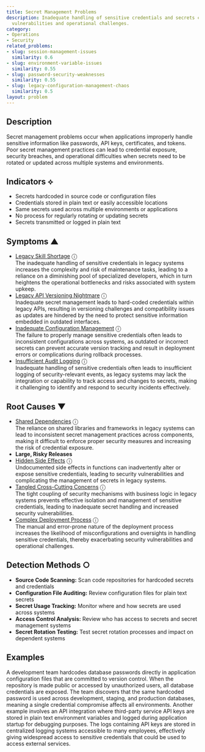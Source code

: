 ```yaml
---
title: Secret Management Problems
description: Inadequate handling of sensitive credentials and secrets creates security
  vulnerabilities and operational challenges.
category:
- Operations
- Security
related_problems:
- slug: session-management-issues
  similarity: 0.6
- slug: environment-variable-issues
  similarity: 0.55
- slug: password-security-weaknesses
  similarity: 0.55
- slug: legacy-configuration-management-chaos
  similarity: 0.5
layout: problem
---
```


## Description

Secret management problems occur when applications improperly handle sensitive information like passwords, API keys, certificates, and tokens. Poor secret management practices can lead to credential exposure, security breaches, and operational difficulties when secrets need to be rotated or updated across multiple systems and environments.

## Indicators ⟡

- Secrets hardcoded in source code or configuration files
- Credentials stored in plain text or easily accessible locations
- Same secrets used across multiple environments or applications
- No process for regularly rotating or updating secrets
- Secrets transmitted or logged in plain text

## Symptoms ▲
- [Legacy Skill Shortage](legacy-skill-shortage.md) <span class="info-tooltip" title="Confidence: 0.426, Strength: 0.692">ⓘ</span>
<br/>  The inadequate handling of sensitive credentials in legacy systems increases the complexity and risk of maintenance tasks, leading to a reliance on a diminishing pool of specialized developers, which in turn heightens the operational bottlenecks and risks associated with system upkeep.
- [Legacy API Versioning Nightmare](legacy-api-versioning-nightmare.md) <span class="info-tooltip" title="Confidence: 0.383, Strength: 0.866">ⓘ</span>
<br/>  Inadequate secret management leads to hard-coded credentials within legacy APIs, resulting in versioning challenges and compatibility issues as updates are hindered by the need to protect sensitive information embedded in outdated interfaces.
- [Inadequate Configuration Management](inadequate-configuration-management.md) <span class="info-tooltip" title="Confidence: 0.382, Strength: 0.922">ⓘ</span>
<br/>  The failure to properly manage sensitive credentials often leads to inconsistent configurations across systems, as outdated or incorrect secrets can prevent accurate version tracking and result in deployment errors or complications during rollback processes.
- [Insufficient Audit Logging](insufficient-audit-logging.md) <span class="info-tooltip" title="Confidence: 0.353, Strength: 0.811">ⓘ</span>
<br/>  Inadequate handling of sensitive credentials often leads to insufficient logging of security-relevant events, as legacy systems may lack the integration or capability to track access and changes to secrets, making it challenging to identify and respond to security incidents effectively.

## Root Causes ▼
- [Shared Dependencies](shared-dependencies.md) <span class="info-tooltip" title="Confidence: 0.412, Strength: 0.889">ⓘ</span>
<br/>  The reliance on shared libraries and frameworks in legacy systems can lead to inconsistent secret management practices across components, making it difficult to enforce proper security measures and increasing the risk of credential exposure.
- **Large, Risky Releases**
- [Hidden Side Effects](hidden-side-effects.md) <span class="info-tooltip" title="Confidence: 0.347, Strength: 0.813">ⓘ</span>
<br/>  Undocumented side effects in functions can inadvertently alter or expose sensitive credentials, leading to security vulnerabilities and complicating the management of secrets in legacy systems.
- [Tangled Cross-Cutting Concerns](tangled-cross-cutting-concerns.md) <span class="info-tooltip" title="Confidence: 0.344, Strength: 0.849">ⓘ</span>
<br/>  The tight coupling of security mechanisms with business logic in legacy systems prevents effective isolation and management of sensitive credentials, leading to inadequate secret handling and increased security vulnerabilities.
- [Complex Deployment Process](complex-deployment-process.md) <span class="info-tooltip" title="Confidence: 0.342, Strength: 0.809">ⓘ</span>
<br/>  The manual and error-prone nature of the deployment process increases the likelihood of misconfigurations and oversights in handling sensitive credentials, thereby exacerbating security vulnerabilities and operational challenges.

## Detection Methods ○

- **Source Code Scanning:** Scan code repositories for hardcoded secrets and credentials
- **Configuration File Auditing:** Review configuration files for plain text secrets
- **Secret Usage Tracking:** Monitor where and how secrets are used across systems
- **Access Control Analysis:** Review who has access to secrets and secret management systems
- **Secret Rotation Testing:** Test secret rotation processes and impact on dependent systems

## Examples

A development team hardcodes database passwords directly in application configuration files that are committed to version control. When the repository is made public or accessed by unauthorized users, all database credentials are exposed. The team discovers that the same hardcoded password is used across development, staging, and production databases, meaning a single credential compromise affects all environments. Another example involves an API integration where third-party service API keys are stored in plain text environment variables and logged during application startup for debugging purposes. The logs containing API keys are stored in centralized logging systems accessible to many employees, effectively giving widespread access to sensitive credentials that could be used to access external services.
